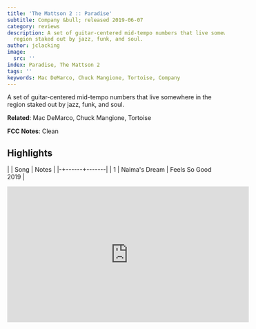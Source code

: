 ```yaml
---
title: 'The Mattson 2 :: Paradise'
subtitle: Company &bull; released 2019-06-07
category: reviews
description: A set of guitar-centered mid-tempo numbers that live somewhere in the
  region staked out by jazz, funk, and soul.
author: jclacking
image:
  src: ''
index: Paradise, The Mattson 2
tags: ''
keywords: Mac DeMarco, Chuck Mangione, Tortoise, Company
---
```

A set of guitar-centered mid-tempo numbers that live somewhere in the region staked out by jazz, funk, and soul.<!--more-->

**Related**: Mac DeMarco, Chuck Mangione, Tortoise

**FCC Notes**: Clean

## Highlights

| | Song | Notes |
|-+------+-------|
| 1 | Naima's Dream | Feels So Good 2019 |

<div class="tlo-detail-video"><iframe width="560" height="315" src="https://www.youtube.com/embed/pQTKztvxEXw" frameborder="0" allow="autoplay; encrypted-media" allowfullscreen></iframe></div>

